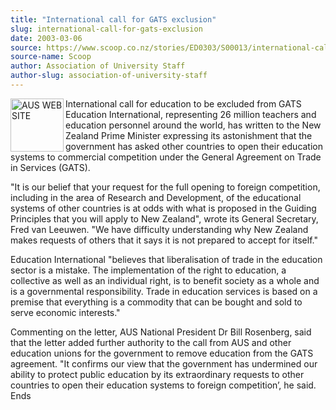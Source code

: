 ```yaml
---
title: "International call for GATS exclusion"
slug: international-call-for-gats-exclusion
date: 2003-03-06
source: https://www.scoop.co.nz/stories/ED0303/S00013/international-call-for-gats-exclusion.htm
source-name: Scoop
author: Association of University Staff
author-slug: association-of-university-staff
---
```


<p><img align="left" width="85" height="85" src="http://www.aus.ac.nz/pictures/logo.gif" alt="AUS WEB SITE" border="0">International call for
education to be excluded from GATS<br>Education
International, representing 26 million teachers and
education personnel around the world, has written to the New
Zealand Prime Minister expressing its astonishment that the
government has asked other countries to open their education
systems to commercial competition under the General
Agreement on Trade in Services (GATS).</p>

<p>"It is our belief
that your request for the full opening to foreign
competition, including in the area of Research and
Development, of the educational systems of other countries
is at odds with what is proposed in the Guiding Principles
that you will apply to New Zealand", wrote its General
Secretary, Fred van Leeuwen. "We have difficulty
understanding why New Zealand makes requests of others that
it says it is not prepared to accept for
itself."</p>

<p>Education International "believes that
liberalisation of trade in the education sector is a
mistake. The implementation of the right to education, a
collective as well as an individual right, is to benefit
society as a whole and is a governmental responsibility.
Trade in education services is based on a premise that
everything is a commodity that can be bought and sold to
serve economic interests."</p>

<p>Commenting on the letter, AUS
National President Dr Bill Rosenberg, said that the letter
added further authority to the call from AUS and other
education unions for the government to remove education from
the GATS agreement. "It confirms our view that the
government has undermined our ability to protect public
education by its extraordinary requests to other countries
to open their education systems to foreign competition’, he
said.<br>Ends<br><p>




<!--


